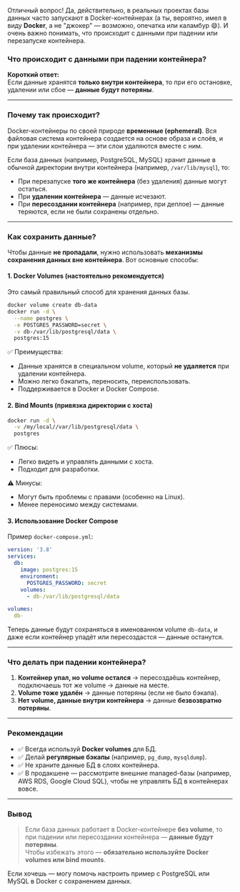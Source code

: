 Отличный вопрос! Да, действительно, в реальных проектах базы данных часто запускают в Docker-контейнерах (а ты, вероятно, имел в виду **Docker**, а не "джокер" — возможно, опечатка или каламбур 😄). И очень важно понимать, что происходит с данными при падении или перезапуске контейнера.

### Что происходит с данными при падении контейнера?

**Короткий ответ:**  
Если данные хранятся **только внутри контейнера**, то при его остановке, удалении или сбое — **данные будут потеряны**.

---

### Почему так происходит?

Docker-контейнеры по своей природе **временные (ephemeral)**. Вся файловая система контейнера создается на основе образа и слоёв, и при удалении контейнера — эти слои удаляются вместе с ним.

Если база данных (например, PostgreSQL, MySQL) хранит данные в обычной директории внутри контейнера (например, `/var/lib/mysql`), то:

- При перезапуске **того же контейнера** (без удаления) данные могут остаться.
- При **удалении контейнера** — данные исчезают.
- При **пересоздании контейнера** (например, при деплое) — данные теряются, если не были сохранены отдельно.

---

### Как сохранить данные?

Чтобы данные **не пропадали**, нужно использовать **механизмы сохранения данных вне контейнера**. Вот основные способы:

#### 1. **Docker Volumes (настоятельно рекомендуется)**
Это самый правильный способ для хранения данных базы.

```bash
docker volume create db-data
docker run -d \
  --name postgres \
  -e POSTGRES_PASSWORD=secret \
  -v db-/var/lib/postgresql/data \
  postgres:15
```

✅ Преимущества:
- Данные хранятся в специальном volume, который **не удаляется** при удалении контейнера.
- Можно легко бэкапить, переносить, переиспользовать.
- Поддерживается в Docker и Docker Compose.

#### 2. **Bind Mounts (привязка директории с хоста)**
```bash
docker run -d \
  -v /my/local//var/lib/postgresql/data \
  postgres
```

✅ Плюсы:
- Легко видеть и управлять данными с хоста.
- Подходит для разработки.

⚠️ Минусы:
- Могут быть проблемы с правами (особенно на Linux).
- Менее переносимо между системами.

#### 3. **Использование Docker Compose**
Пример `docker-compose.yml`:

```yaml
version: '3.8'
services:
  db:
    image: postgres:15
    environment:
      POSTGRES_PASSWORD: secret
    volumes:
      - db-/var/lib/postgresql/data

volumes:
  db-
```

Теперь данные будут сохраняться в именованном volume `db-data`, и даже если контейнер упадёт или пересоздастся — данные останутся.

---

### Что делать при падении контейнера?

1. **Контейнер упал, но volume остался** → пересоздаёшь контейнер, подключаешь тот же volume → данные на месте.
2. **Volume тоже удалён** → данные потеряны (если не было бэкапа).
3. **Нет volume, данные внутри контейнера** → данные **безвозвратно потеряны**.

---

### Рекомендации

- ✅ Всегда используй **Docker volumes** для БД.
- ✅ Делай **регулярные бэкапы** (например, `pg_dump`, `mysqldump`).
- ✅ Не храните данные БД в слоях контейнера.
- ✅ В продакшене — рассмотрите внешние managed-базы (например, AWS RDS, Google Cloud SQL), чтобы не управлять БД в контейнерах вовсе.

---

### Вывод

> Если база данных работает в Docker-контейнере **без volume**, то при падении или пересоздании контейнера — **данные будут потеряны**.  
> Чтобы избежать этого — **обязательно используйте Docker volumes или bind mounts**.

Если хочешь — могу помочь настроить пример с PostgreSQL или MySQL в Docker с сохранением данных.